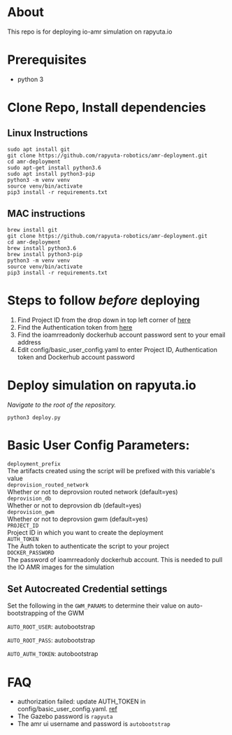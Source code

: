 # About
This repo is for deploying io-amr simulation on rapyuta.io 

# Prerequisites
- python 3

# Clone Repo, Install dependencies
## Linux Instructions
```
sudo apt install git
git clone https://github.com/rapyuta-robotics/amr-deployment.git
cd amr-deployment
sudo apt-get install python3.6
sudo apt install python3-pip
python3 -m venv venv
source venv/bin/activate
pip3 install -r requirements.txt
```

## MAC instructions
```
brew install git
git clone https://github.com/rapyuta-robotics/amr-deployment.git
cd amr-deployment
brew install python3.6
brew install python3-pip
python3 -m venv venv
source venv/bin/activate
pip3 install -r requirements.txt
```

# Steps to follow *before* deploying
1. Find Project ID from the drop down in top left corner of [here](https://console.rapyuta.io)
2. Find the Authentication token from [here](https://auth.rapyuta.io/authToken/)
3. Find the ioamrreadonly dockerhub account password sent to your email address
4. Edit config/basic_user_config.yaml to enter Project ID, Authentication token and Dockerhub account password

# Deploy simulation on rapyuta.io

*Navigate to the root of the repository.* 
```
python3 deploy.py
```

# Basic User Config Parameters:
```deployment_prefix```\
The artifacts created using the script will be prefixed with this variable's value\
```deprovision_routed_network```\
Whether or not to deprovsion routed network (default=yes)\
```deprovision_db```\
Whether or not to deprovsion db (default=yes)\
```deprovision_gwm```\
Whether or not to deprovsion gwm (default=yes)\
```PROJECT_ID```\
Project ID in which you want to create the deployment\
```AUTH_TOKEN```\
The Auth token to authenticate the script to your project\
```DOCKER_PASSWORD```\
The password of ioamrreadonly dockerhub account. This is needed to pull the IO AMR images for the simulation

## Set Autocreated Credential settings
Set the following in the `GWM_PARAMS` to determine their value on auto-bootstrapping of the GWM 

`AUTO_ROOT_USER`: autobootstrap

`AUTO_ROOT_PASS`: autobootstrap

`AUTO_AUTH_TOKEN`: autobootstrap


# FAQ
- authorization failed: update AUTH_TOKEN in config/basic_user_config.yaml. [ref](https://userdocs.rapyuta.io/3_how-tos/35_tooling_and_debugging/rapyuta-io-python-sdk/#auth-token)
- The Gazebo password is `rapyuta`
- The amr ui username and password is `autobootstrap`